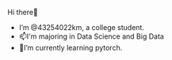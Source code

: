 Hi there👋
- I’m @43254022km, a college student.
- 📫I'm majoring in Data Science and Big Data
- 🌱I’m currently learning pytorch.

<!---
43254022km/43254022km is a ✨ special ✨ repository because its `README.md` (this file) appears on your GitHub profile.
You can click the Preview link to take a look at your changes.
--->
